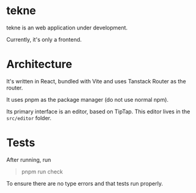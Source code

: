 # tekne

tekne is an web application under development.

Currently, it's only a frontend.

# Architecture

It's written in React, bundled with Vite and uses Tanstack Router as the
router.

It uses pnpm as the package manager (do not use normal npm).

Its primary interface is an editor, based on TipTap. This editor lives in the
`src/editor` folder.

# Tests

After running, run

> pnpm run check

To ensure there are no type errors and that tests run properly.
